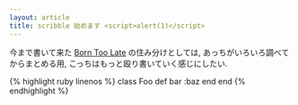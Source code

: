 ```yaml
---
layout: article
title: scribble 始めます <script>alert(1)</script>
---
```

今まで書いて来た [Born Too Late](http://blog.yuyat.jp/) の住み分けとしては, あっちがいろいろ調べてからまとめる用, こっちはもっと殴り書いていく感じにしたい.

{% highlight ruby linenos %}
class Foo
  def bar
    :baz
  end
end
{% endhighlight %}
